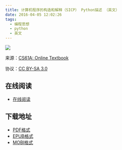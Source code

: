 ```yaml
---
title: 计算机程序的构造和解释（SICP） Python描述 （英文）
date: 2016-04-05 12:02:26
tags:
  - 编程思想
  - python
  - 英文
---
```


![](https://ek8whxe.cloudimg.io/s/width/226/https://www.gitbook.com/cover/book/wizardforcel/sicp-in-python.jpg)

来源：[CS61A: Online Textbook](http://www-inst.eecs.berkeley.edu/~cs61a/sp12/book/)

协议：[CC BY-SA 3.0](http://creativecommons.org/licenses/by-sa/3.0/)

<!--more-->

## 在线阅读 ##

+ [在线阅读](https://www.gitbook.com/book/wizardforcel/sicp-in-python/details)

## 下载地址 ##

+ [PDF格式](https://www.gitbook.com/download/pdf/book/wizardforcel/sicp-in-python)
+ [EPUB格式](https://www.gitbook.com/download/epub/book/wizardforcel/sicp-in-python)
+ [MOBI格式](https://www.gitbook.com/download/mobi/book/wizardforcel/sicp-in-python)
